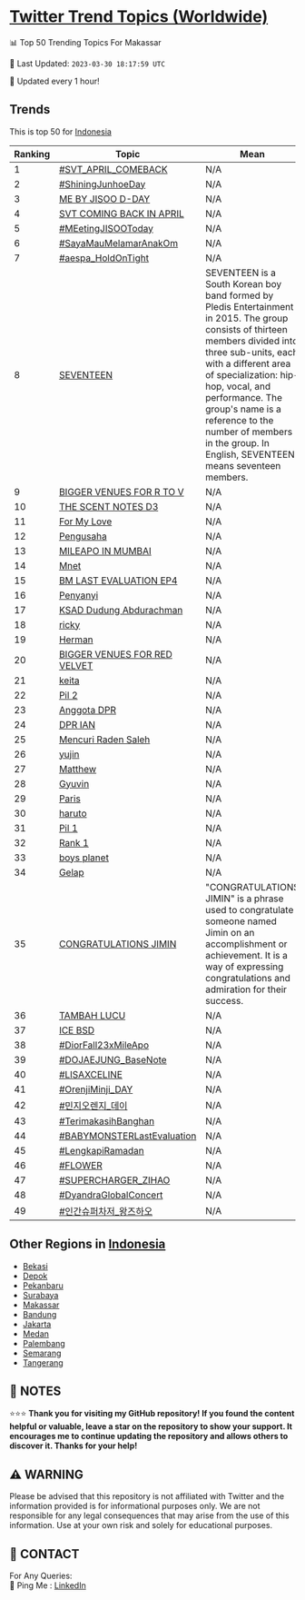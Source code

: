 [Twitter Trend Topics (Worldwide)](https://github.com/ErcinDedeoglu/Twitter-Trend-Topics)
==========


📊 Top 50 Trending Topics For Makassar

📆 Last Updated: `2023-03-30 18:17:59 UTC`

🔧 Updated every 1 hour!


## Trends

This is top 50 for [Indonesia](</Indonesia>)

| Ranking | Topic | Mean |
| ------- | ------------ | ------------ |
| 1 | [#SVT_APRIL_COMEBACK](http://twitter.com/search?q=%23SVT_APRIL_COMEBACK) | N/A |
| 2 | [#ShiningJunhoeDay](http://twitter.com/search?q=%23ShiningJunhoeDay) | N/A |
| 3 | [ME BY JISOO D-DAY](http://twitter.com/search?q=ME+BY+JISOO+D-DAY) | N/A |
| 4 | [SVT COMING BACK IN APRIL](http://twitter.com/search?q=SVT+COMING+BACK+IN+APRIL) | N/A |
| 5 | [#MEetingJISOOToday](http://twitter.com/search?q=%23MEetingJISOOToday) | N/A |
| 6 | [#SayaMauMelamarAnakOm](http://twitter.com/search?q=%23SayaMauMelamarAnakOm) | N/A |
| 7 | [#aespa_HoldOnTight](http://twitter.com/search?q=%23aespa_HoldOnTight) | N/A |
| 8 | [SEVENTEEN](http://twitter.com/search?q=SEVENTEEN) | SEVENTEEN is a South Korean boy band formed by Pledis Entertainment in 2015. The group consists of thirteen members divided into three sub-units, each with a different area of specialization: hip-hop, vocal, and performance. The group's name is a reference to the number of members in the group. In English, SEVENTEEN means seventeen members. |
| 9 | [BIGGER VENUES FOR R TO V](http://twitter.com/search?q=BIGGER+VENUES+FOR+R+TO+V) | N/A |
| 10 | [THE SCENT NOTES D3](http://twitter.com/search?q=THE+SCENT+NOTES+D3) | N/A |
| 11 | [For My Love](http://twitter.com/search?q=For+My+Love) | N/A |
| 12 | [Pengusaha](http://twitter.com/search?q=Pengusaha) | N/A |
| 13 | [MILEAPO IN MUMBAI](http://twitter.com/search?q=MILEAPO+IN+MUMBAI) | N/A |
| 14 | [Mnet](http://twitter.com/search?q=Mnet) | N/A |
| 15 | [BM LAST EVALUATION EP4](http://twitter.com/search?q=BM+LAST+EVALUATION+EP4) | N/A |
| 16 | [Penyanyi](http://twitter.com/search?q=Penyanyi) | N/A |
| 17 | [KSAD Dudung Abdurachman](http://twitter.com/search?q=KSAD+Dudung+Abdurachman) | N/A |
| 18 | [ricky](http://twitter.com/search?q=ricky) | N/A |
| 19 | [Herman](http://twitter.com/search?q=Herman) | N/A |
| 20 | [BIGGER VENUES FOR RED VELVET](http://twitter.com/search?q=BIGGER+VENUES+FOR+RED+VELVET) | N/A |
| 21 | [keita](http://twitter.com/search?q=keita) | N/A |
| 22 | [Pil 2](http://twitter.com/search?q=Pil+2) | N/A |
| 23 | [Anggota DPR](http://twitter.com/search?q=Anggota+DPR) | N/A |
| 24 | [DPR IAN](http://twitter.com/search?q=DPR+IAN) | N/A |
| 25 | [Mencuri Raden Saleh](http://twitter.com/search?q=Mencuri+Raden+Saleh) | N/A |
| 26 | [yujin](http://twitter.com/search?q=yujin) | N/A |
| 27 | [Matthew](http://twitter.com/search?q=Matthew) | N/A |
| 28 | [Gyuvin](http://twitter.com/search?q=Gyuvin) | N/A |
| 29 | [Paris](http://twitter.com/search?q=Paris) | N/A |
| 30 | [haruto](http://twitter.com/search?q=haruto) | N/A |
| 31 | [Pil 1](http://twitter.com/search?q=Pil+1) | N/A |
| 32 | [Rank 1](http://twitter.com/search?q=Rank+1) | N/A |
| 33 | [boys planet](http://twitter.com/search?q=boys+planet) | N/A |
| 34 | [Gelap](http://twitter.com/search?q=Gelap) | N/A |
| 35 | [CONGRATULATIONS JIMIN](http://twitter.com/search?q=CONGRATULATIONS+JIMIN) | "CONGRATULATIONS JIMIN" is a phrase used to congratulate someone named Jimin on an accomplishment or achievement. It is a way of expressing congratulations and admiration for their success. |
| 36 | [TAMBAH LUCU](http://twitter.com/search?q=TAMBAH+LUCU) | N/A |
| 37 | [ICE BSD](http://twitter.com/search?q=ICE+BSD) | N/A |
| 38 | [#DiorFall23xMileApo](http://twitter.com/search?q=%23DiorFall23xMileApo) | N/A |
| 39 | [#DOJAEJUNG_BaseNote](http://twitter.com/search?q=%23DOJAEJUNG_BaseNote) | N/A |
| 40 | [#LISAXCELINE](http://twitter.com/search?q=%23LISAXCELINE) | N/A |
| 41 | [#OrenjiMinji_DAY](http://twitter.com/search?q=%23OrenjiMinji_DAY) | N/A |
| 42 | [#민지오렌지_데이](http://twitter.com/search?q=%23%eb%af%bc%ec%a7%80%ec%98%a4%eb%a0%8c%ec%a7%80_%eb%8d%b0%ec%9d%b4) | N/A |
| 43 | [#TerimakasihBanghan](http://twitter.com/search?q=%23TerimakasihBanghan) | N/A |
| 44 | [#BABYMONSTERLastEvaluation](http://twitter.com/search?q=%23BABYMONSTERLastEvaluation) | N/A |
| 45 | [#LengkapiRamadan](http://twitter.com/search?q=%23LengkapiRamadan) | N/A |
| 46 | [#FLOWER](http://twitter.com/search?q=%23FLOWER) | N/A |
| 47 | [#SUPERCHARGER_ZIHAO](http://twitter.com/search?q=%23SUPERCHARGER_ZIHAO) | N/A |
| 48 | [#DyandraGlobalConcert](http://twitter.com/search?q=%23DyandraGlobalConcert) | N/A |
| 49 | [#인간슈퍼차저_왕즈하오](http://twitter.com/search?q=%23%ec%9d%b8%ea%b0%84%ec%8a%88%ed%8d%bc%ec%b0%a8%ec%a0%80_%ec%99%95%ec%a6%88%ed%95%98%ec%98%a4) | N/A |



## Other Regions in [Indonesia](</Indonesia>)

* [Bekasi](</Indonesia/Bekasi.md>)
* [Depok](</Indonesia/Depok.md>)
* [Pekanbaru](</Indonesia/Pekanbaru.md>)
* [Surabaya](</Indonesia/Surabaya.md>)
* [Makassar](</Indonesia/Makassar.md>)
* [Bandung](</Indonesia/Bandung.md>)
* [Jakarta](</Indonesia/Jakarta.md>)
* [Medan](</Indonesia/Medan.md>)
* [Palembang](</Indonesia/Palembang.md>)
* [Semarang](</Indonesia/Semarang.md>)
* [Tangerang](</Indonesia/Tangerang.md>)



## 📝 NOTES

⭐⭐⭐ **Thank you for visiting my GitHub repository! If you found the content helpful or valuable, leave a star on the repository to show your support. It encourages me to continue updating the repository and allows others to discover it. Thanks for your help!**


## ⚠️ WARNING

Please be advised that this repository is not affiliated with Twitter and the information provided is for informational purposes only. We are not responsible for any legal consequences that may arise from the use of this information. Use at your own risk and solely for educational purposes.


## 📨 CONTACT

 For Any Queries:  
            🏓 Ping Me : [LinkedIn](https://www.linkedin.com/in/ercindedeoglu/)
